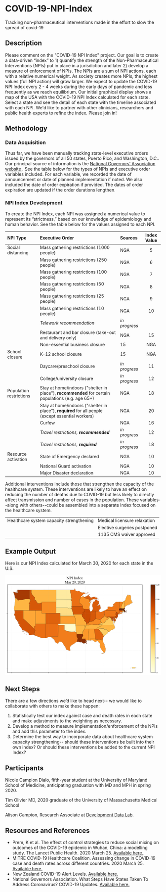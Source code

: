# COVID-19-NPI-Index
Tracking non-pharmaceutical interventions made in the effort to slow the spread of covid-19

## Description
Please comment on the "COVID-19 NPI Index" project. Our goal is to create a data-driven “index” to 1) quantify the strength of the Non-Pharmaceutical Interventions (NPIs) put in place in a jurisdiction and later 2) develop a measure of enforcement of NPIs. The NPIs are a sum of NPI actions, each with a relative numerical weight. As society creates more NPIs, the highest values (full NPI action) will grow larger. We expect to update the COVID-19 NPI Index every 2 - 4 weeks during the early days of pandemic and less frequently as we reach equilibrium. Our initial graphical display shows a map of the USA with the COVID-19 NPI Index calculated for each state. Select a state and see the detail of each state with the timeline associated with each NPI. We'd like to partner with other clinicians, researchers and public health experts to refine the index. Please join in!


## Methodology
### Data Acquisition
Thus far, we have been manually tracking state-level executive orders issued by the governors of all 50 states, Puerto Rico, and Washington, D.C.. Our principal source of information is the [National Governors’ Association website ](https://www.nga.org/coronavirus/). See the table below for the types of NPIs and executive order variables included. For each variable, we recorded the date of announcement or date of planned implementation if noted. We also included the date of order expiration if provided. The dates of order expiration are updated if the order durations lengthen.

### NPI Index Development
To create the NPI Index, each NPI was assigned a numerical value to represent its “strictness,” based on our knowledge of epidemiology and human behavior. See the table below for the values assigned to each NPI.

| NPI Type        | Executive Order    | Sources        | Index Value |
|:--------------- |:------------------ |:--------------|:------------:|
| Social distancing | Mass gathering restrictions (1000 people) |  NGA | 5 |
| | Mass gathering restrictions (250 people) | NGA | 6 |
| | Mass gathering restrictions (100 people) | NGA | 7 | 
| | Mass gathering restrictions (50 people) | NGA | 8 | 
| | Mass gathering restrictions (25 people) | NGA | 9 | 
| | Mass gathering restrictions (10 people) | NGA | 10 |
| | *Telework recommendation* | *in progress* |  |
| | Restaurant and bar closure (take-out and delivery only) | NGA | 15 | 
| | Non-essential business closure | 15 | NGA | 
| School closure | K-12 school closure | 15 | NGA | 
| | Daycare/preschool closure | *in progress* | 11 | 
| | College/university closure |  *in progress* | 12 |
| Population restrictions | Stay at home/indoors ("shelter in place"), **recommended** for certain populations (e.g. age 65+) | NGA | 18 | 
| | Stay at home/indoors ("shelter in place"), **required** for all people (except essential workers) | NGA | 20 | 
| | Curfew | NGA | 16 | 
| | *Travel restrictions, **recommended*** | *in progress* | 12 | 
| | *Travel restrictions, **required*** | *in progress* | 18 | 
| Resource activation | State of Emergency declared | NGA | 10 | 
| | National Guard activation | NGA | 10 | 
| | Major Disaster declaration | NGA | 10 | 

Additional interventions include those that strengthen the capacity of the healthcare system. These interventions are likely to have an effect on reducing the number of deaths due to COVID-19 but less likely to directly affect transmission and number of cases in the population. These variables--along with others--could be assembled into a separate Index focused on the healthcare system.

|     |     |
|:--------------- |:------------------ |
| Healthcare system capacity strengthening | Medical licensure relaxation |
| | Elective surgeries postponed |
| | 1135 CMS waiver approved |

## Example Output
Here is our NPI Index calculated for March 30, 2020 for each state in the U.S.

![alt text](https://github.com/alison-campion/COVID-19-NPI-Index/blob/master/data/npi_index_example.png "Example NPI Index")


## Next Steps
There are a few directions we’d like to head next-- we would like to collaborate with others to make these happen:
1) Statistically test our index against case and death rates in each state and make adjustments to the weighting as necessary.
2) Develop a method to measure implementation/enforcement of the NPIs and add this parameter to the index.
3) Determine the best way to incorporate data about healthcare system capacity strengthening-- should these interventions be built into their own index? Or should these interventions be added to the current NPI Index?


## Participants

Nicole Campion Dialo, fifth-year student at the University of Maryland School of Medicine, anticipating graduation with MD and MPH in spring 2020.

Tim Olivier MD, 2020 graduate of the University of Massachusetts Medical School

Alison Campion, Research Associate at [Development Data Lab](http://www.devdatalab.org/).


## Resources and References
* Prem, K et al. The effect of control strategies to reduce social mixing on outcomes of the COVID-19 epidemic in Wuhan, China: a modelling study. The Lancet Public Health. 2020 March 25. [Available here.](https://www.thelancet.com/journals/lanpub/article/PIIS2468-2667(20)30073-6/fulltext).
* MITRE COVID-19 Healthcare Coalition. Assessing change in COVID-19 case and death rates across different countries. 2020 March 25. [Available here.](https://c19hcc.org/resource/country-comparison#case_and_death_counts_over_time)
* New Zealand COVID-19 Alert Levels. [Available here.](https://covid19.govt.nz/assets/COVID_Alert-levels_v2.pdf)
* National Governors Association. What Steps Have States Taken To Address Coronavirus? COVID-19 Updates. [Available here.](https://www.nga.org/coronavirus/)
